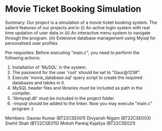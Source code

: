 # Movie Ticket Booking Simulation
Summary:
Our project is a simulation of a movie ticket booking system.
The salient features of our projects are:\n
(i)   An active login system with real time updation of user data.\n
(ii)  An interactive menu system to navigate through the program.
(iii) Extensive database management using Mysql for personalised user profiles.

Pre-requisites:
Before executing "main.c", you need to perform the following actions:
1) Installation of 'MySQL' in the system.
2) The password for the user 'root' should be set to "Gaur@123#".
3) Execute 'movie_database.sql' query script to create the required databases and tables in it.
4) MySQL header files and libraries must be included as path in the compiler.
5) 'libmysql.dll' must be included in the project folder.
6) -lmysql should be added to the linker.
Now you may execute "main.c" program :)  

Members:
Gaurav Kumar (BT22CSE001)
Divyansh Nigam (BT22CSE003)
Snehil Shah (BT22CSE015)
Moksh Pankaj Kajaliya (BT22CSE021)
